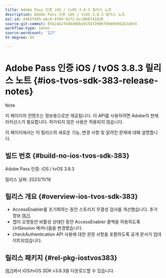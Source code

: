 ```yaml
---
title: Adobe Pass 인증 iOS / tvOS 3.8.3 릴리스 노트
description: Adobe Pass 인증 iOS / tvOS 3.8.3 릴리스 노트
exl-id: d465f895-ebc0-4f8d-9172-bcc868741820
source-git-commit: 8552a62f4d6d80ba91543390bf0689d942b3a6f4
workflow-type: tm+mt
source-wordcount: '127'
ht-degree: 0%

---
```


# Adobe Pass 인증 iOS / tvOS 3.8.3 릴리스 노트 {#ios-tvos-sdk-383-release-notes}

>[!NOTE]
>
>이 페이지의 컨텐츠는 정보용으로만 제공됩니다. 이 API를 사용하려면 Adobe의 현재 라이선스가 필요합니다. 허가되지 않은 사용은 허용되지 않습니다.

이 페이지에서는 이 릴리스의 새로운 기능, 변경 사항 및 알려진 문제에 대해 설명합니다.

## 빌드 번호 {#build-no-ios-tvos-sdk-383}

Adobe Pass 인증: iOS / tvOS 3.8.3

릴리스 날짜: 2023/11/16



## 릴리스 개요 {#overview-ios-tvos-sdk-383}

* AccessEnabler를 초기화하는 동안 스토리지 무결성 검사를 개선했습니다. 추가 정보 [여기](/help/authentication/iostvos-sdk-storage-integrity-checks.md).
* 앱이 오랫동안 비활성 상태인 동안 AccessEnabler 콜백을 허용하도록 UrlSession 메커니즘을 변경했습니다.
* checkAuthentication API 사용에 대한 권장 사항을 포함하도록 공개 문서가 업데이트되었습니다.


## 릴리스 패키지 {#rel-pkg-iostvos383}

[여기](https://tve.zendesk.com/hc/en-us/articles/204963209-iOS-tvOS-Native-AccessEnabler-Library)에서 iOS/tvOS SDK v3.8.3을 다운로드할 수 있습니다.
